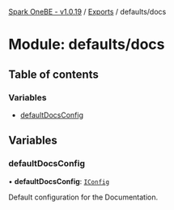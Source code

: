 [Spark OneBE - v1.0.19](../README.md) / [Exports](../modules.md) / defaults/docs

# Module: defaults/docs

## Table of contents

### Variables

- [defaultDocsConfig](defaults_docs.md#defaultdocsconfig)

## Variables

### defaultDocsConfig

• **defaultDocsConfig**: [`IConfig`](../interfaces/System_IConfig.IConfig.md)

Default configuration for the Documentation.
